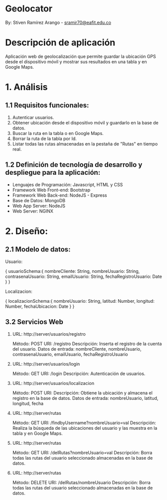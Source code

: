 # Geolocator

By: Stiven Ramírez Arango - sramir70@eafit.edu.co

# Descripción de aplicación

Aplicación web de geolocalización que permite guardar la ubicación GPS desde el dispositivo móvil y
mostrar sus resultados en una tabla y en Google Maps.

# 1. Análisis

## 1.1 Requisitos funcionales:

1. Autenticar usuarios.
2. Obtener ubicación desde el dispositivo móvil y guardarlo en la base de datos.
3. Buscar la ruta en la tabla o en Google Maps.
4. Borrar la ruta de la tabla por Id.
5. Listar todas las rutas almacenadas en la pestaña de "Rutas" en tiempo real.

## 1.2 Definición de tecnología de desarrollo y despliegue para la aplicación:

* Lenguajes de Programación: Javascript, HTML y CSS
* Framework Web Front-end: Bootstrap
* Framework Web Back-end: NodeJS - Express
* Base de Datos: MongoDB
* Web App Server: NodeJS
* Web Server: NGINX

# 2. Diseño:

## 2.1 Modelo de datos:

Usuario:

  {
    usuarioSchema:{
      nombreCliente: String, 
      nombreUsuario: String, 
      contrasenaUsuario: String, 
      emailUsuario: String,
      fechaRegistroUsuario: Date 
    }
  }

Localizacion:

  {
    localizacionSchema:{
      nombreUsuario: String, 
      latitud: Number, 
      longitud: Number, 
      fechaUbicacion: Date
    }
  }

## 3.2 Servicios Web

1. URL: http://server/usuarios/registro

    Método: POST
    URI: /registro
    Descripción: Inserta el registro de la cuenta del usuario.
    Datos de entrada:
    nombreCliente, nombreUsuario, contrasenaUsuario, emailUsuario, fechaRegistroUsuario

2. URL: http://server/usuarios/login

    Método: GET
    URI: /login
    Descripción: Autenticación de usuarios.

3. URL: http://server/usuarios/localizacion

    Método: POST
    URI:
    Descripción: Obtiene la ubicación y almacena el registro en la base de datos.
    Datos de entrada:
    nombreUsuario, latitud, longitud, fecha

4. URL: http://server/rutas

    Método: GET
    URI: /findbyUsername?nombreUsuario=val
    Descripción: Realiza la búsqueda de las ubicaciones del usuario y las muestra en la tabla y en Google Maps.

5. URL: http://server/rutas

    Método: GET
    URI: /delRutas?nombreUsuario=val
    Descripción: Borra todas las rutas del usuario seleccionado almacenadas en la base de datos.

6. URL: http://server/rutas

    Método: DELETE
    URI: /delRutas/nombreUsuario
    Descripción: Borra todas las rutas del usuario seleccionado almacenadas en la base de datos.